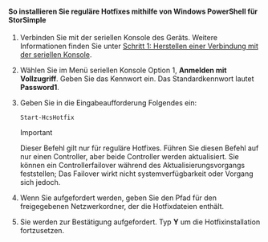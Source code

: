 <!--author=SharS last changed: 9/17/15-->

#### <a name="to-install-regular-hotfixes-via-windows-powershell-for-storsimple"></a>So installieren Sie reguläre Hotfixes mithilfe von Windows PowerShell für StorSimple
1. Verbinden Sie mit der seriellen Konsole des Geräts. Weitere Informationen finden Sie unter [Schritt 1: Herstellen einer Verbindung mit der seriellen Konsole](../articles/storsimple/storsimple-update-device.md#step1).
2. Wählen Sie im Menü seriellen Konsole Option 1, **Anmelden mit Vollzugriff**. Geben Sie das Kennwort ein. Das Standardkennwort lautet **Password1**.
3. Geben Sie in die Eingabeaufforderung Folgendes ein:
   
    ```
    Start-HcsHotfix
    ```
   
    > [!IMPORTANT]
    >
    > Dieser Befehl gilt nur für reguläre Hotfixes. Führen Sie diesen Befehl auf nur einen Controller, aber beide Controller werden aktualisiert.
    > Sie können ein Controllerfailover während des Aktualisierungsvorgangs feststellen; Das Failover wirkt nicht systemverfügbarkeit oder Vorgang sich jedoch.

4. Wenn Sie aufgefordert werden, geben Sie den Pfad für den freigegebenen Netzwerkordner, der die Hotfixdateien enthält.
5. Sie werden zur Bestätigung aufgefordert. Typ **Y** um die Hotfixinstallation fortzusetzen.

